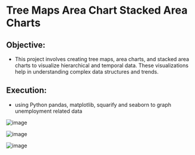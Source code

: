 # Tree Maps Area Chart Stacked Area Charts
## Objective: 

- This project involves creating tree maps, area charts, and stacked area charts to visualize hierarchical and temporal data. These visualizations help in understanding complex data structures and trends.
## Execution: 

- using Python pandas, matplotlib, squarify and seaborn to graph unemployment related data  

![image](https://github.com/sbitar2024/SheyamPortfolio.GitHub.io/assets/171313362/22ce4587-7b99-42ad-b50c-579b46dbac2c)

![image](https://github.com/sbitar2024/SheyamPortfolio.GitHub.io/assets/171313362/04c5792e-5f55-4c06-a93e-4c547588b52a)

![image](https://github.com/sbitar2024/SheyamPortfolio.GitHub.io/assets/171313362/9842ee07-1474-4b21-a75d-1774b3271622)
